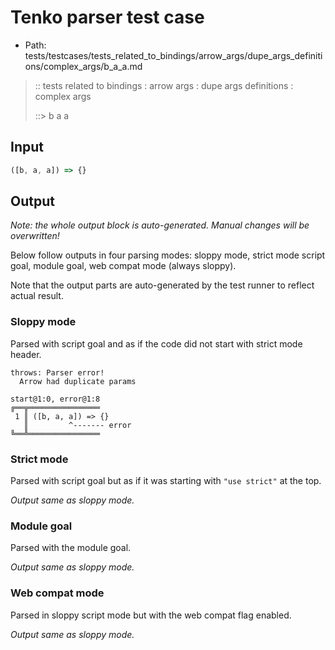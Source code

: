 # Tenko parser test case

- Path: tests/testcases/tests_related_to_bindings/arrow_args/dupe_args_definitions/complex_args/b_a_a.md

> :: tests related to bindings : arrow args : dupe args definitions : complex args
>
> ::> b a a

## Input


`````js
([b, a, a]) => {}
`````

## Output

_Note: the whole output block is auto-generated. Manual changes will be overwritten!_

Below follow outputs in four parsing modes: sloppy mode, strict mode script goal, module goal, web compat mode (always sloppy).

Note that the output parts are auto-generated by the test runner to reflect actual result.

### Sloppy mode

Parsed with script goal and as if the code did not start with strict mode header.

`````
throws: Parser error!
  Arrow had duplicate params

start@1:0, error@1:8
╔══╦════════════════
 1 ║ ([b, a, a]) => {}
   ║         ^------- error
╚══╩════════════════

`````

### Strict mode

Parsed with script goal but as if it was starting with `"use strict"` at the top.

_Output same as sloppy mode._

### Module goal

Parsed with the module goal.

_Output same as sloppy mode._

### Web compat mode

Parsed in sloppy script mode but with the web compat flag enabled.

_Output same as sloppy mode._
